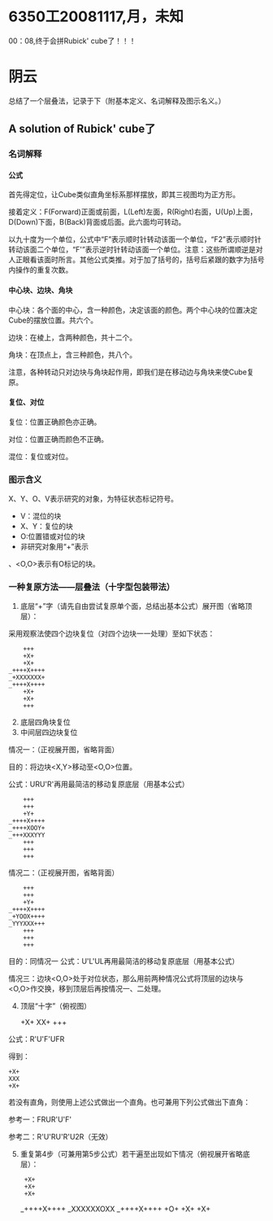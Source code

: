 # 6350工20081117,月，未知

00：08,终于会拼Rubick' cube了！！！

# 阴云

总结了一个层叠法，记录于下（附基本定义、名词解释及图示名义。）

## A solution of Rubick' cube了

### 名词解释

#### 公式

首先得定位，让Cube类似直角坐标系那样摆放，即其三视图均为正方形。

接着定义：F(Forward)正面或前面，L(Left)左面，R(Right)右面，U(Up)上面，D(Down)下面，B(Back)背面或后面。此六面均可转动。

以九十度为一个单位，公式中“F”表示顺时针转动该面一个单位，“F2”表示顺时针转动该面二个单位，“F'”表示逆时针转动该面一个单位。注意：这些所谓顺逆是对人正眼看该面时所言。其他公式类推。对于加了括号的，括号后紧跟的数字为括号内操作的重复次数。

#### 中心块、边块、角块

中心块：各个面的中心，含一种颜色，决定该面的颜色。两个中心块的位置决定Cube的摆放位置。共六个。

边块：在棱上，含两种颜色，共十二个。

角块：在顶点上，含三种颜色，共八个。

注意，各种转动只对边块与角块起作用，即我们是在移动边与角块来使Cube复原。

#### 复位、对位

复位：位置正确颜色亦正确。

对位：位置正确而颜色不正确。

混位：复位或对位。

### 图示含义

X、Y、O、V表示研究的对象，为特征状态标记符号。

- V：混位的块
- X、Y：复位的块
- O:位置错或对位的块
- 非研究对象用“+”表示

<O>、<O,O>表示有O标记的块。

### 一种复原方法——层叠法（十字型包装带法）

1. 底层“+”字（请先自由尝试复原单个面，总结出基本公式）展开图（省略顶层）：

采用观察法使四个边块复位（对四个边块一一处理）至如下状态：

        +++
        +X+
        +X+
    _++++X++++
    _+XXXXXXX+
    _++++X++++
        +X+
        +X+
        +++

2. 底层四角块复位
3. 中间层四边块复位

情况一：（正视展开图，省略背面）

目的：将边块<X,Y>移动至<O,O>位置。

公式：URU'R'再用最简洁的移动复原底层（用基本公式）

        +++
        +++
        +Y+
    _++++X++++
    _++++XOOY+
    _+++XXXYYY
        +++
        +++
        +++

情况二：（正视展开图，省略背面）

        +++
        +++
        +Y+
    _++++X++++
    _+YOOX++++
    _YYYXXX+++
        +++
        +++
        +++

目的：同情况一
公式：U'L'UL再用最简洁的移动复原底层（用基本公式）

情况三：边块<O,O>处于对位状态，那么用前两种情况公式将顶层的边块与<O,O>作交换，移到顶层后再按情况一、二处理。

4. 顶层“十字”（俯视图）

    +X+
    XX+
    +++

公式：R'U'F'UFR

得到：

    +X+
    XXX
    +X+
    
若没有直角，则使用上述公式做出一个直角。也可兼用下列公式做出下直角：

参考一：FRUR'U'F'

参考二：R'U'RU'R'U2R（无效）

5. 重复第4步（可兼用第5步公式）若干遍至出现如下情况（俯视展开省略底层）：

        +X+
        +X+
        +X+
    _++++X++++
    _XXXXXXOXX
    _++++X++++
        +O+
        +X+
        +X+